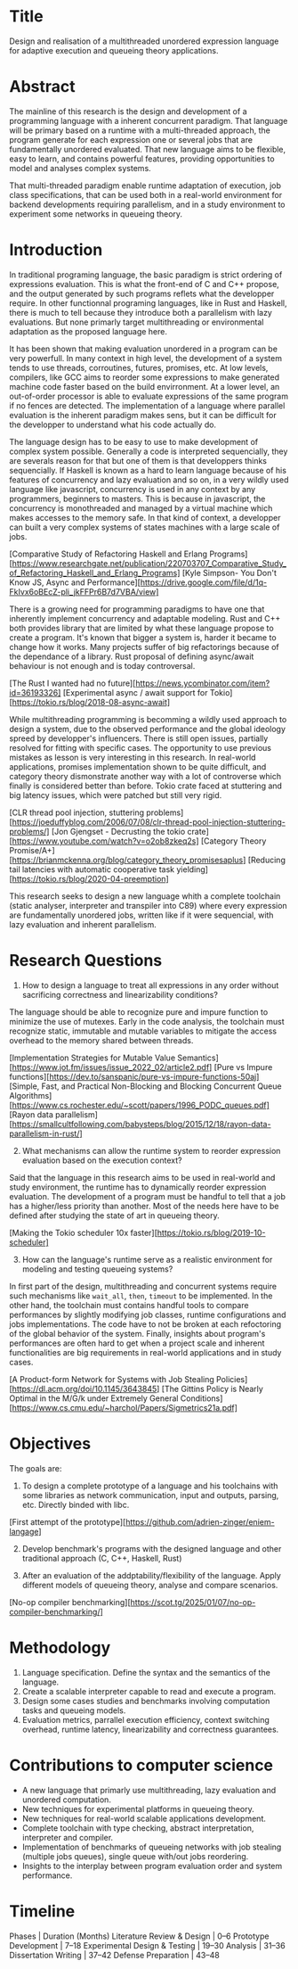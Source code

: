 # Title

Design and realisation of a multithreaded unordered expression language for
adaptive execution and queueing theory applications.

# Abstract

The mainline of this research is the design and development of a
programming language with a inherent concurrent paradigm. That language will be
primary based on a runtime with a multi-threaded approach, the program generate
for each expression one or several jobs that are fundamentally unordered
evaluated. That new language aims to be flexible, easy to learn, and contains
powerful features, providing opportunities to model and analyses complex
systems.

That multi-threaded paradigm enable runtime adaptation of execution, job
class specifications, that can be used both in a real-world environment for
backend developments requiring parallelism, and in a study environment to
experiment some networks in queueing theory.

# Introduction

In traditional programing language, the basic paradigm is strict ordering of
expressions evaluation. This is what the front-end of C and C++ propose, and
the output generated by such programs reflets what the developper require.
In other functionnal programing languages, like in Rust and Haskell, there is
much to tell because they introduce both a parallelism with lazy evaluations.
But none primarly target multithreading or environmental adaptation as the
proposed language here.

It has been shown that making evaluation unordered in a program can be very
powerfull. In many context in high level, the development of a system tends to use threads,
corroutines, futures, promises, etc. At low levels, compilers, like GCC aims to reorder some
expressions to make generated machine code faster based on the build envirronment.
At a lower level, an out-of-order processor is able to evaluate expressions of the same
program if no fences are detected. The implementation of a language where parallel evaluation
is the inherent paradigm makes sens, but it can be difficult for the developper to understand
what his code actually do.

The language design has to be easy to use to make development of complex system possible. Generally a
code is interpreted sequencially, they are severals reason for that but one of them is that developpers
thinks sequencially. If Haskell is known as a hard to learn language because of his features of concurrency and lazy
evaluation and so on, in a very wildly used language like javascript, concurrency is used
in any context by any programmers, beginners to masters. This is because in javascript, the
concurrency is monothreaded and managed by a virtual machine which makes accesses to the memory
safe. In that kind of context, a developper can built a very complex systems of states machines
with a large scale of jobs.

[Comparative Study of Refactoring Haskell and Erlang Programs][https://www.researchgate.net/publication/220703707_Comparative_Study_of_Refactoring_Haskell_and_Erlang_Programs]
[Kyle Simpson- You Don't Know JS, Async and Performance][https://drive.google.com/file/d/1q-FkIvx6oBEcZ-pli_jkFFPr6B7d7VBA/view]

There is a growing need for programming paradigms to have one that inherently implement
concurrency and adaptable modeling. Rust and C++ both provides library that are limited
by what these language propose to create a program. It's known that bigger a system is,
harder it became to change how it works. Many projects suffer of big refactorings because
of the dependance of a library. Rust proposal of defining async/await behaviour is not
enough and is today controversal.

[The Rust I wanted had no future][https://news.ycombinator.com/item?id=36193326]
[Experimental async / await support for Tokio][https://tokio.rs/blog/2018-08-async-await]

While multithreading programming is becomming a wildly used approach to design a system, due
to the observed performance and the global ideology spreed by developper's influencers. There
is still open issues, partially resolved for fitting with specific cases. The opportunity to
use previous mistakes as lesson is very interesting in this research. In real-world applications,
promises implementation shown to be quite difficult, and category theory dismonstrate another way
with a lot of controverse which finally is considered better than before. Tokio crate faced at
stuttering and big latency issues, which were patched but still very rigid.

[CLR thread pool injection, stuttering problems][https://joeduffyblog.com/2006/07/08/clr-thread-pool-injection-stuttering-problems/]
[Jon Gjengset - Decrusting the tokio crate][https://www.youtube.com/watch?v=o2ob8zkeq2s]
[Category Theory Promise/A+][https://brianmckenna.org/blog/category_theory_promisesaplus]
[Reducing tail latencies with automatic cooperative task yielding][https://tokio.rs/blog/2020-04-preemption]

This research seeks to design a new language whith a complete toolchain (static analyser, interpreter
and transpiler into C89) where every expression are fundamentally unordered jobs, written like if it were
sequencial, with lazy evaluation and inherent parallelism.

# Research Questions

1. How to design a language to treat all expressions in any order without sacrificing correctness
   and linearizability conditions?

The language should be able to recognize pure and impure function to minimize the use of mutexes. Early
in the code analysis, the toolchain must recognize static, immutable and mutable variables to mitigate
the access overhead to the memory shared between threads.

[Implementation Strategies for Mutable Value Semantics][https://www.jot.fm/issues/issue_2022_02/article2.pdf]
[Pure vs Impure functions][https://dev.to/sanspanic/pure-vs-impure-functions-50aj]
[Simple, Fast, and Practical Non-Blocking and Blocking
Concurrent Queue Algorithms][https://www.cs.rochester.edu/~scott/papers/1996_PODC_queues.pdf]
[Rayon data parallelism][https://smallcultfollowing.com/babysteps/blog/2015/12/18/rayon-data-parallelism-in-rust/]

2. What mechanisms can allow the runtime system to reorder expression evaluation
based on the execution context?

Said that the language in this research aims to be used in real-world and study environment, the runtime
has to dynamically reorder expression evaluation. The development of a program must be handful to tell
that a job has a higher/less priority than another. Most of the needs here have to be defined after studying
the state of art in queueing theory.

[Making the Tokio scheduler 10x faster][https://tokio.rs/blog/2019-10-scheduler]

3. How can the language's runtime serve as a realistic environment for modeling
and testing queueing systems?

In first part of the design, multithreading and concurrent systems require such mechanisms
like `wait_all`, `then`, `timeout` to be implemented. In the other hand, the toolchain must
contains handful tools to compare performances by slightly modifying job classes, runtime
configurations and jobs implementations. The code have to not be broken at each refoctoring
of the global behavior of the system. Finally, insights about program's performances are often hard
to get when a project scale and inherent functionalities are big requirements in real-world applications
and in study cases.

[A Product-form Network for Systems with Job Stealing
Policies][https://dl.acm.org/doi/10.1145/3643845]
[The Gittins Policy is Nearly Optimal in the M/G/k under
Extremely General Conditions][https://www.cs.cmu.edu/~harchol/Papers/Sigmetrics21a.pdf]

# Objectives

The goals are:

1. To design a complete prototype of a language and his toolchains with some
libraries as network communication, input and outputs, parsing, etc. Directly binded with
libc.

[First attempt of the prototype][https://github.com/adrien-zinger/eniem-langage]

2. Develop benchmark's programs with the designed language and other traditional
   approach (C, C++, Haskell, Rust)

3. After an evaluation of the addptability/flexibility of the language.
   Apply different models of queueing theory, analyse and compare scenarios.

[No-op compiler benchmarking][https://scot.tg/2025/01/07/no-op-compiler-benchmarking/]

# Methodology

1. Language specification. Define the syntax and the semantics of the language.
2. Create a scalable interpreter capable to read and execute a program.
3. Design some cases studies and benchmarks involving computation tasks and
   queueing models.
4. Evaluation metrics, parrallel execution efficiency, context switching
   overhead, runtime latency, linearizability and correctness guarantees.


# Contributions to computer science

- A new language that primarly use multithreading, lazy evaluation and unordered computation.
- New techniques for experimental platforms in queueing theory.
- New techniques for real-world scalable applications development.
- Complete toolchain with type checking, abstract interpretation, interpreter and compiler.
- Implementation of benchmarks of queueing networks with job stealing (multiple jobs queues),
  single queue with/out jobs reordering.
- Insights to the interplay between program evaluation order and system performance.

# Timeline

Phases                        | Duration (Months)
Literature Review & Design    | 0–6
Prototype Development         | 7–18
Experimental Design & Testing | 19–30
Analysis                      | 31–36
Dissertation Writing          | 37–42
Defense Preparation           | 43–48

